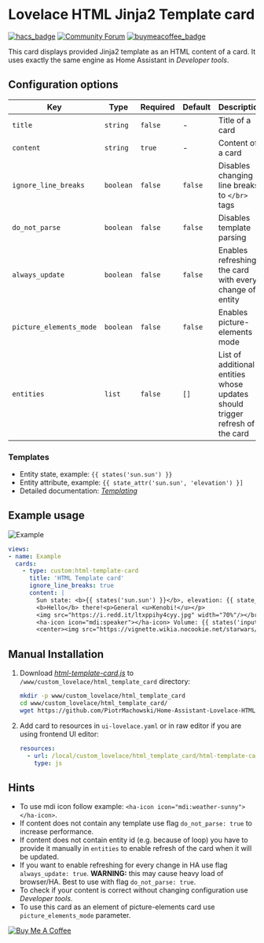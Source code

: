 # Lovelace HTML Jinja2 Template card

[![hacs_badge](https://img.shields.io/badge/HACS-Default-orange.svg)](https://github.com/custom-components/hacs)
[![Community Forum](https://img.shields.io/badge/community-forum-brightgreen.svg?style=popout)](https://community.home-assistant.io/t/html-jinja2-template-card/134550)
[![buymeacoffee_badge](https://img.shields.io/badge/Donate-buymeacoffe-ff813f?style=flat)](https://www.buymeacoffee.com/PiotrMachowski)

This card displays provided Jinja2 template as an HTML content of a card. It uses exactly the same engine as Home Assistant in *Developer tools*.

## Configuration options

| Key | Type | Required | Default | Description |
| --- | --- | --- | --- | --- |
| `title` | `string` | `false` | - | Title of a card |
| `content` | `string` | `true` | - | Content of a card |
| `ignore_line_breaks` | `boolean` | `false` | `false` | Disables changing line breaks to `</br>` tags |
| `do_not_parse` | `boolean` | `false` | `false` | Disables template parsing |
| `always_update` | `boolean` | `false` | `false` | Enables refreshing the card with every change of entity |
| `picture_elements_mode` | `boolean` | `false` | `false` | Enables picture-elements mode |
| `entities` | `list` | `false` | `[]` | List of additional entities whose updates should trigger refresh of the card |

### Templates

 * Entity state, example: `{{ states('sun.sun') }}`
 * Entity attribute, example: `{{ state_attr('sun.sun', 'elevation') }]`
 * Detailed documentation: [*Templating*](https://www.home-assistant.io/docs/configuration/templating/)
 
## Example usage

![Example](https://github.com/PiotrMachowski/Home-Assistant-Lovelace-HTML-Jinja2-Template-card/raw/master/example.gif)


```yaml
views:
- name: Example
  cards:
    - type: custom:html-template-card
      title: 'HTML Template card'
      ignore_line_breaks: true
      content: |
        Sun state: <b>{{ states('sun.sun') }}</b>, elevation: {{ state_attr('sun.sun','elevation') }}</br>
        <b>Hello</b> there!<p>General <u>Kenobi!</u></p>
        <img src="https://i.redd.it/ltxppihy4cyy.jpg" width="70%"/></br>
        <ha-icon icon="mdi:speaker"></ha-icon> Volume: {{ states('input_number.system_volume') }}%</br>
        <center><img src="https://vignette.wikia.nocookie.net/starwars/images/f/fa/Modal_Nodes_02.jpg" width="{{ states('input_number.system_volume') }}%"/></center>
```

## Manual Installation
1. Download [*html-template-card.js*](https://github.com/PiotrMachowski/Home-Assistant-Lovelace-HTML-Jinja2-Template-card/raw/master/dist/html-template-card.js) to `/www/custom_lovelace/html_template_card` directory:
    ```bash
    mkdir -p www/custom_lovelace/html_template_card
    cd www/custom_lovelace/html_template_card/
    wget https://github.com/PiotrMachowski/Home-Assistant-Lovelace-HTML-Jinja2-Template-card/raw/master/dist/html-template-card.js
    ```
2. Add card to resources in `ui-lovelace.yaml` or in raw editor if you are using frontend UI editor:
    ```yaml
    resources:
      - url: /local/custom_lovelace/html_template_card/html-template-card.js
        type: js
    ```

## Hints
* To use mdi icon follow example: `<ha-icon icon="mdi:weather-sunny"></ha-icon>`.
* If content does not contain any template use flag `do_not_parse: true` to increase performance.
* If content does not contain entity id (e.g. because of loop) you have to provide it manually in `entities` to enable refresh of the card when it will be updated.
* If you want to enable refreshing for every change in HA use flag `always_update: true`. **WARNING:** this may cause heavy load of browser/HA. Best to use with flag `do_not_parse: true`.
* To check if your content is correct without changing configuration use *Developer tools*.
* To use this card as an element of picture-elements card use `picture_elements_mode` parameter.

<a href="https://www.buymeacoffee.com/PiotrMachowski" target="_blank"><img src="https://bmc-cdn.nyc3.digitaloceanspaces.com/BMC-button-images/custom_images/orange_img.png" alt="Buy Me A Coffee" style="height: auto !important;width: auto !important;" ></a>

